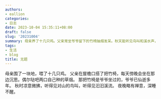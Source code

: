 ```yaml
---
authors:
- eallion
categories:
- 日志
date: 2023-10-04 15:35:11+08:00
draft: false
slug: '20231004'
summary: 母亲养了十几只鸡。父亲常坐爷爷留下的竹椅抽烟发呆。秋天能听见鸟叫和溪水声，夜晚宁静好眠。
tags:
- 生活
- blog
title: 无题
---
```


母亲围了一块地，喂了十几只鸡。
父亲在屋檐口搭了把竹椅，每天傍晚会坐在那边沉思。偶尔哒吧两口自己种的草烟。
那把竹椅是爷爷坐过的，爷爷已仙逝多年。
秋时凉意微拂，听得见对山的鸟叫，听得见汩汩溪流。
夜晚略有禅意，深睡不醒。